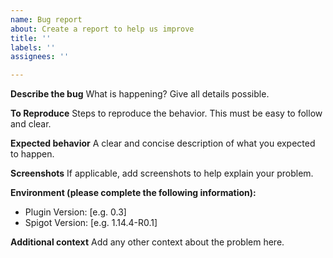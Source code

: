 ```yaml
---
name: Bug report
about: Create a report to help us improve
title: ''
labels: ''
assignees: ''

---
```


**Describe the bug**
What is happening? Give all details possible.

**To Reproduce**
Steps to reproduce the behavior. This must be easy to follow and clear.

**Expected behavior**
A clear and concise description of what you expected to happen.

**Screenshots**
If applicable, add screenshots to help explain your problem.

**Environment (please complete the following information):**
 - Plugin Version: [e.g. 0.3]
 - Spigot Version: [e.g. 1.14.4-R0.1]


**Additional context**
Add any other context about the problem here.
